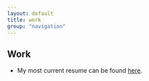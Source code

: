 ```yaml
---
layout: default
title: work
group: "navigation"
---
```


<h2>Work</h2>     
<ul>
<li>My most current resume can be found <a href="Data/media/pdf/resume.pdf" target="_blank">here</a>.</li>
